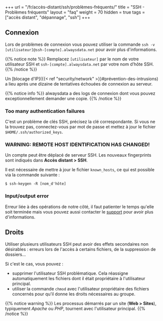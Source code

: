 +++
url = "/fr/accès-distant/ssh/problèmes-fréquents/"
title = "SSH - Problèmes fréquents"
layout = "faq"
weight = 70
hidden = true
tags = ["accès distant", "dépannage", "ssh"]
+++

## Connexion
Lors de problèmes de connexion vous pouvez utiliser la commande `ssh -v [utilisateur]@ssh-[compte].alwaysdata.net` pour avoir plus d'informations.

{{% notice note %}}
Remplacez `[utilisateur]` par le nom de votre utilisateur SSH et `ssh-[compte].alwaysdata.net` par votre nom d’hôte SSH.
{{% /notice %}}

Un [blocage d'IP]({{< ref "security/network" >}}#prévention-des-intrusions) a lieu après une dizaine de tentatives échouées de connexion au serveur.

{{% notice info %}}
alwaysdata a des logs de connexion dont vous pouvez exceptionnellement demander une copie.
{{% /notice %}}

### Too many authentication failures
C'est un problème de clés SSH, précisez la clé correspondante. Si vous ne la trouvez pas, connectez-vous par mot de passe et mettez à jour le fichier `$HOME/.ssh/authorized_keys`.

### WARNING: REMOTE HOST IDENTIFICATION HAS CHANGED!

Un compte peut être déplacé de serveur SSH. Les nouveaux fingerprints sont indiqués dans **Accès distant > SSH**.

Il est nécessaire de mettre à jour le fichier `known_hosts`, ce qui est possible via la commande suivante :

```ssh
$ ssh-keygen -R [nom_d'hôte]
```

### Input/output error
Erreur liée à des opérations de notre côté, il faut patienter le temps qu'elle soit terminée mais vous pouvez aussi contacter le [support](https://admin.alwaysdata.com/support/add/) pour avoir plus d'informations. 

## Droits
Utiliser plusieurs utilisateurs SSH peut avoir des effets secondaires non désirables : erreurs lors de l'accès à certains fichiers, de la suppression de dossiers...

Si c'est le cas, vous pouvez :

- supprimer l'utilisateur SSH problématique. Cela réassigne automatiquement les fichiers dont il était propriétaire à l'utilisateur principal.
- utiliser la commande `chmod` avec l'utilisateur propriétaire des fichiers concernés pour qu'il donne les droits nécessaires au groupe.

{{% notice warning %}}
Les processus démarrés par un site (**Web > Sites**), typiquement *Apache* ou *PHP*, tournent avec l'utilisateur principal.
{{% /notice %}}

